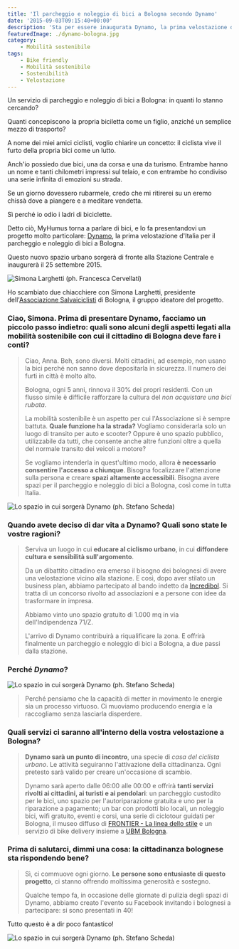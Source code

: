 ```yaml
---
title: 'Il parcheggio e noleggio di bici a Bologna secondo Dynamo'
date: '2015-09-03T09:15:40+00:00'
description: 'Sta per essere inaugurata Dynamo, la prima velostazione d'Italia per il parcheggio e il noleggio di bici a Bologna.'
featuredImage: ./dynamo-bologna.jpg
category:
    - Mobilità sostenibile
tags:
    - Bike friendly
    - Mobilità sostenibile
    - Sostenibilità
    - Velostazione
---
```


Un servizio di parcheggio e noleggio di bici a Bologna: in quanti lo stanno cercando?

Quanti concepiscono la propria biciletta come un figlio, anziché un semplice mezzo di trasporto?

A nome dei miei amici ciclisti, voglio chiarire un concetto: il ciclista vive il furto della propria bici come un lutto.

Anch'io possiedo due bici, una da corsa e una da turismo. Entrambe hanno un nome e tanti chilometri impressi sul telaio, e con entrambe ho condiviso una serie infinita di emozioni su strada.

Se un giorno dovessero rubarmele, credo che mi ritirerei su un eremo chissà dove a piangere e a meditare vendetta.

Sì perché io odio i ladri di biciclette.

Detto ciò, MyHumus torna a parlare di bici, e lo fa presentandovi un progetto molto particolare: [Dynamo](http://www.dynamo.bo.it), la prima velostazione d'Italia per il parcheggio e noleggio di bici a Bologna.

Questo nuovo spazio urbano sorgerà di fronte alla Stazione Centrale e inaugurerà il 25 settembre 2015.

![Simona Larghetti (ph. Francesca Cervellati)](./simona.jpg)

Ho scambiato due chiacchiere con Simona Larghetti, presidente dell'[Associazione Salvaiciclisti](http://salvaiciclisti.bologna.it) di Bologna, il gruppo ideatore del progetto.

### Ciao, Simona. Prima di presentare Dynamo, facciamo un piccolo passo indietro: quali sono alcuni degli aspetti legati alla mobilità sostenibile con cui il cittadino di Bologna deve fare i conti?

> Ciao, Anna. Beh, sono diversi. Molti cittadini, ad esempio, non usano la bici perché non sanno dove depositarla in sicurezza. Il numero dei furti in città è molto alto.
>
> Bologna, ogni 5 anni, rinnova il 30% dei propri residenti. Con un flusso simile è difficile rafforzare la cultura del *non acquistare una bici rubata*.
>
> La mobilità sostenibile è un aspetto per cui l'Associazione si è sempre battuta. **Quale funzione ha la strada?** Vogliamo considerarla solo un luogo di transito per auto e scooter? Oppure è uno spazio pubblico, utilizzabile da tutti, che consente anche altre funzioni oltre a quella del normale transito dei veicoli a motore?
>
> Se vogliamo intenderla in quest'ultimo modo, allora **è necessario consentire l'accesso a chiunque**. Bisogna focalizzare l'attenzione sulla persona e creare **spazi altamente accessibili**. Bisogna avere spazi per il parcheggio e noleggio di bici a Bologna, così come in tutta Italia.

![Lo spazio in cui sorgerà Dynamo (ph. Stefano Scheda)](./20-sab-03.jpg)

### Quando avete deciso di dar vita a Dynamo? Quali sono state le vostre ragioni?

> Serviva un luogo in cui **educare al ciclismo urbano**, in cui **diffondere cultura e sensibilità sull'argomento**.
>
> Da un dibattito cittadino era emerso il bisogno dei bolognesi di avere una velostazione vicino alla stazione. E così, dopo aver stilato un business plan, abbiamo partecipato al bando indetto da [Incredibol](http://www.incredibol.net). Si tratta di un concorso rivolto ad associazioni e a persone con idee da trasformare in impresa.
>
> Abbiamo vinto uno spazio gratuito di 1.000 mq in via dell'Indipendenza 71/Z.
>
> L'arrivo di Dynamo contribuirà a riqualificare la zona. E offrirà finalmente un parcheggio e noleggio di bici a Bologna, a due passi dalla stazione.

### Perché *Dynamo*?

![Lo spazio in cui sorgerà Dynamo (ph. Stefano Scheda)](./20-sab-02.jpg)

> Perché pensiamo che la capacità di metter in movimento le energie sia un processo virtuoso. Ci muoviamo producendo energia e la raccogliamo senza lasciarla disperdere.

### Quali servizi ci saranno all'interno della vostra velostazione a Bologna?

> **Dynamo sarà un punto di incontro**, una specie di *casa del ciclista urbano*. Le attività seguiranno l'attivazione della cittadinanza. Ogni pretesto sarà valido per creare un'occasione di scambio.
>
> Dynamo sarà aperto dalle 06:00 alle 00:00 e offrirà **tanti servizi rivolti ai cittadini, ai turisti e ai pendolari**: un parcheggio custodito per le bici, uno spazio per l'autoriparazione gratuita e uno per la riparazione a pagamento; un bar con prodotti bio locali, un noleggio bici, wifi gratuito, eventi e corsi, una serie di ciclotour guidati per Bologna, il museo diffuso di [FRONTIER - La linea dello stile](http://www.frontier.bo.it) e un servizio di bike delivery insieme a [UBM Bologna](http://www.ubmbologna.it).

### Prima di salutarci, dimmi una cosa: la cittadinanza bolognese sta rispondendo bene?

> Sì, ci commuove ogni giorno. **Le persone sono entusiaste di questo progetto**, ci stanno offrendo moltissima generosità e sostegno.
>
> Qualche tempo fa, in occasione delle giornate di pulizia degli spazi di Dynamo, abbiamo creato l'evento su Facebook invitando i bolognesi a partecipare: si sono presentati in 40!

Tutto questo è a dir poco fantastico!

![Lo spazio in cui sorgerà Dynamo (ph. Stefano Scheda)](./21-dom-06.jpg)
